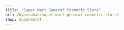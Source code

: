```yaml
---
title: "Super Mart General Cosmetic Store"
url: /hyderabad/super-mart-general-cosmetic-store/
shop: Supermarkt
---
```

